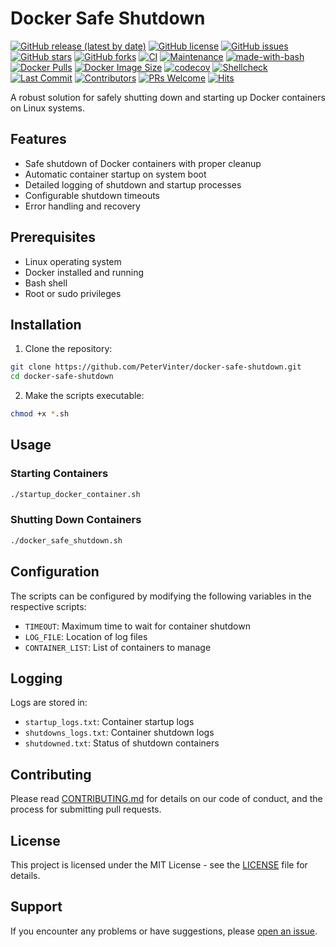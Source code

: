 # Docker Safe Shutdown

[![GitHub release (latest by date)](https://img.shields.io/github/v/release/PeterVinter/docker-safe-shutdown)](https://github.com/PeterVinter/docker-safe-shutdown/releases)
[![GitHub license](https://img.shields.io/github/license/PeterVinter/docker-safe-shutdown)](https://github.com/PeterVinter/docker-safe-shutdown/blob/main/LICENSE)
[![GitHub issues](https://img.shields.io/github/issues/PeterVinter/docker-safe-shutdown)](https://github.com/PeterVinter/docker-safe-shutdown/issues)
[![GitHub stars](https://img.shields.io/github/stars/PeterVinter/docker-safe-shutdown)](https://github.com/PeterVinter/docker-safe-shutdown/stargazers)
[![GitHub forks](https://img.shields.io/github/forks/PeterVinter/docker-safe-shutdown)](https://github.com/PeterVinter/docker-safe-shutdown/network)
[![CI](../../actions/workflows/ci.yml/badge.svg)](../../actions/workflows/ci.yml)
[![Maintenance](https://img.shields.io/badge/Maintained%3F-yes-green.svg)](https://github.com/PeterVinter/docker-safe-shutdown/graphs/commit-activity)
[![made-with-bash](https://img.shields.io/badge/Made%20with-Bash-1f425f.svg)](https://www.gnu.org/software/bash/)
[![Docker Pulls](https://img.shields.io/docker/pulls/PeterVinter/docker-safe-shutdown)](https://hub.docker.com/r/PeterVinter/docker-safe-shutdown)
[![Docker Image Size](https://img.shields.io/docker/image-size/PeterVinter/docker-safe-shutdown/latest)](https://hub.docker.com/r/PeterVinter/docker-safe-shutdown)
[![codecov](https://codecov.io/gh/PeterVinter/docker-safe-shutdown/branch/main/graph/badge.svg)](https://codecov.io/gh/PeterVinter/docker-safe-shutdown)
[![Shellcheck](https://github.com/PeterVinter/docker-safe-shutdown/workflows/ShellCheck/badge.svg)](https://github.com/PeterVinter/docker-safe-shutdown/actions?query=workflow%3AShellCheck)
[![Last Commit](https://img.shields.io/github/last-commit/PeterVinter/docker-safe-shutdown)](https://github.com/PeterVinter/docker-safe-shutdown/commits/main)
[![Contributors](https://img.shields.io/github/contributors/PeterVinter/docker-safe-shutdown)](https://github.com/PeterVinter/docker-safe-shutdown/graphs/contributors)
[![PRs Welcome](https://img.shields.io/badge/PRs-welcome-brightgreen.svg)](https://makeapullrequest.com)
[![Hits](https://hits.seeyoufarm.com/api/count/incr/badge.svg?url=https%3A%2F%2Fgithub.com%2FPeterVinter%2Fdocker-safe-shutdown&count_bg=%2379C83D&title_bg=%23555555&icon=&icon_color=%23E7E7E7&title=hits&edge_flat=false)](https://hits.seeyoufarm.com)

A robust solution for safely shutting down and starting up Docker containers on Linux systems.

## Features

- Safe shutdown of Docker containers with proper cleanup
- Automatic container startup on system boot
- Detailed logging of shutdown and startup processes
- Configurable shutdown timeouts
- Error handling and recovery

## Prerequisites

- Linux operating system
- Docker installed and running
- Bash shell
- Root or sudo privileges

## Installation

1. Clone the repository:
```bash
git clone https://github.com/PeterVinter/docker-safe-shutdown.git
cd docker-safe-shutdown
```

2. Make the scripts executable:
```bash
chmod +x *.sh
```

## Usage

### Starting Containers
```bash
./startup_docker_container.sh
```

### Shutting Down Containers
```bash
./docker_safe_shutdown.sh
```

## Configuration

The scripts can be configured by modifying the following variables in the respective scripts:

- `TIMEOUT`: Maximum time to wait for container shutdown
- `LOG_FILE`: Location of log files
- `CONTAINER_LIST`: List of containers to manage

## Logging

Logs are stored in:
- `startup_logs.txt`: Container startup logs
- `shutdowns_logs.txt`: Container shutdown logs
- `shutdowned.txt`: Status of shutdown containers

## Contributing

Please read [CONTRIBUTING.md](CONTRIBUTING.md) for details on our code of conduct, and the process for submitting pull requests.

## License

This project is licensed under the MIT License - see the [LICENSE](LICENSE) file for details.

## Support

If you encounter any problems or have suggestions, please [open an issue](../../issues/new).
